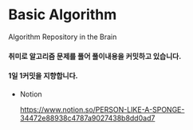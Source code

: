 # Basic Algorithm
Algorithm Repository in the Brain

#### 취미로 알고리즘 문제를 풀어 풀이내용을 커밋하고 있습니다.
#### 1일 1커밋을 지향합니다.

* Notion
  
    <https://www.notion.so/PERSON-LIKE-A-SPONGE-34472e88938c4787a9027438b8dd0ad7>